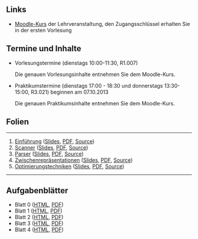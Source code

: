 ## Links

-   [Moodle-Kurs](https://moodle.hm.edu/course/view.php?id=5448) der Lehrveranstaltung,
    den Zugangsschlüssel erhalten Sie in der ersten Vorlesung

## Termine und Inhalte

-   Vorlesungstermine (dienstags 10:00-11:30, R1.007)

    Die genauen Vorlesungsinhalte entnehmen Sie dem Moodle-Kurs.

-   Praktikumstermine (dienstags 17:00 - 18:30 und donnerstags 13:30-15:00, R3.021) beginnen am
    07.10.2013

    Die genauen Praktikumsinhalte entnehmen Sie dem Moodle-Kurs.

## Folien

--- ------------------------------------------------------------------------------------------ -------------------------------------------------------------------------------------------------------------------------------------------------
1.  [Einführung](/docs/lectures/compiler/html/01_Einfuehrung.html)                             ([Slides](/docs/lectures/compiler/presentation/01_Einfuehrung.html), [PDF](/docs/lectures/compiler/pdf/01_Einfuehrung.pdf), [Source](https://github.com/obcode/compiler/blob/master/01_Einfuehrung.txt))
2.  [Scanner](/docs/lectures/compiler/html/02_Scanner.html)                                    ([Slides](/docs/lectures/compiler/presentation/02_Scanner.html), [PDF](/docs/lectures/compiler/pdf/02_Scanner.pdf), [Source](https://github.com/obcode/compiler/blob/master/02_Scanner.txt))
3.  [Parser](/docs/lectures/compiler/html/03_Parser.html)                                      ([Slides](/docs/lectures/compiler/presentation/03_Parser.html), [PDF](/docs/lectures/compiler/pdf/03_Parser.pdf), [Source](https://github.com/obcode/compiler/blob/master/03_Parser.txt))
4.  [Zwischenrepräsentationen](/docs/lectures/compiler/html/04_Zwischenrepraesentationen.html) ([Slides](/docs/lectures/compiler/presentation/04_Zwischenrepraesentationen.html), [PDF](/docs/lectures/compiler/pdf/04_Zwischenrepraesentationen.pdf), [Source](https://github.com/obcode/compiler/blob/master/04_Zwischenrepraesentationen.txt))
5.  [Optimierungstechniken](/docs/lectures/compiler/html/05_Optimierungstechniken.html)        ([Slides](/docs/lectures/compiler/presentation/05_Optimierungstechniken.html), [PDF](/docs/lectures/compiler/pdf/05_Optimierungstechniken.pdf), [Source](https://github.com/obcode/compiler/blob/master/05_Optimierungstechniken.txt))
--- ------------------------------------------------------------------------------------------ -------------------------------------------------------------------------------------------------------------------------------------------------

## Aufgabenblätter

-   Blatt 0 ([HTML](/docs/lectures/compiler/html/Blatt00.html),
             [PDF](/docs/lectures/compiler/pdf/Blatt00.pdf))
-   Blatt 1 ([HTML](/docs/lectures/compiler/html/Blatt01.html),
             [PDF](/docs/lectures/compiler/pdf/Blatt01.pdf))
-   Blatt 2 ([HTML](/docs/lectures/compiler/html/Blatt02.html),
             [PDF](/docs/lectures/compiler/pdf/Blatt02.pdf))
-   Blatt 3 ([HTML](/docs/lectures/compiler/html/Blatt03.html),
             [PDF](/docs/lectures/compiler/pdf/Blatt03.pdf))
-   Blatt 4 ([HTML](/docs/lectures/compiler/html/Blatt04.html),
             [PDF](/docs/lectures/compiler/pdf/Blatt04.pdf))
